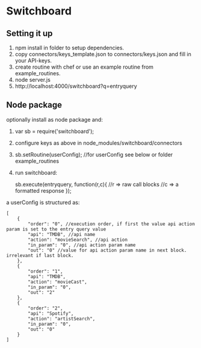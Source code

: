 Switchboard
===========

Setting it up
-------------

1. npm install in folder to setup dependencies.
2. copy connectors/keys_template.json to connectors/keys.json and fill in your API-keys.
3. create routine with chef or use an example routine from example_routines.
4. node server.js
5. http://localhost:4000/switchboard?q=entryquery


Node package
-------------

optionally install as node package and:

1. var sb = require('switchboard');
2. configure keys as above in node_modules/switchboard/connectors
3. sb.setRoutine(userConfig); //for userConfig see below or folder example_routines 
4. run switchboard:

	sb.execute(entryquery, function(r,c){
		//r => raw call blocks 
		//c => a formatted response
	});

a userConfig is structured as:

	[
	    {
	        "order": "0", //execution order, if first the value api action param is set to the entry query value 
	        "api": "TMDB", //api name
	        "action": "movieSearch", //api action
	        "in_param": "0", //api action param name
	        "out": "0" //value for api action param name in next block. irrelevant if last block.
	    },
	    {
	        "order": "1",
	        "api": "TMDB",
	        "action": "movieCast",
	        "in_param": "0",
	        "out": "2"
	    },
	    {
	        "order": "2",
	        "api": "Spotify",
	        "action": "artistSearch",
	        "in_param": "0",
	        "out": "0"
	    }
	]